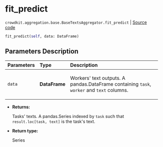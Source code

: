 # fit_predict
`crowdkit.aggregation.base.BaseTextsAggregator.fit_predict` | [Source code](https://github.com/Toloka/crowd-kit/blob/v1.1.0.rc2/crowdkit/aggregation/base/__init__.py#L135)

```python
fit_predict(self, data: DataFrame)
```

## Parameters Description

| Parameters | Type | Description |
| :----------| :----| :-----------|
`data`|**DataFrame**|<p>Workers&#x27; text outputs. A pandas.DataFrame containing `task`, `worker` and `text` columns.</p>

* **Returns:**

  Tasks' texts.
A pandas.Series indexed by `task` such that `result.loc[task, text]`
is the task's text.

* **Return type:**

  Series
